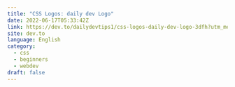 ```yaml
---
title: "CSS Logos: daily dev Logo"
date: 2022-06-17T05:33:42Z
link: https://dev.to/dailydevtips1/css-logos-daily-dev-logo-3dfh?utm_medium=RSS&utm_source=news.12bit.vn
site: dev.to
language: English
category:
  - css
  - beginners
  - webdev
draft: false
---
```


